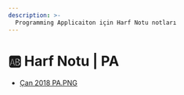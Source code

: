 ```yaml
---
description: >-
  Programming Applicaiton için Harf Notu notları
---
```


# 🆎 Harf Notu \| PA

<!--YPackage.YGitbookIntegration-tarafından-otomatik-oluşturulmuştur-->

- [Çan 2018 PA.PNG](%C3%87an%202018%20PA.PNG)

<!--YPackage.YGitbookIntegration-tarafından-otomatik-oluşturulmuştur-->
